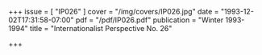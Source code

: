 +++
issue = [ "IP026" ]
cover = "/img/covers/IP026.jpg"
date = "1993-12-02T17:31:58-07:00"
pdf = "/pdf/IP026.pdf"
publication = "Winter 1993-1994"
title = "Internationalist Perspective No. 26"

+++

